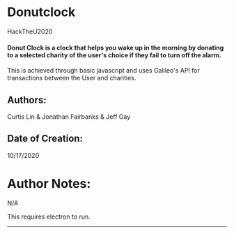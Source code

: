 # Donutclock
HackTheU2020

#### Donut Clock is a clock that helps you wake up in the morning by donating to a selected charity of the user's choice if they fail to turn off the alarm.
This is achieved through basic javascript and uses Galileo's API for transactions between the User and charities.

## Authors:
Curtis Lin & Jonathan Fairbanks & Jeff Gay

 ## Date of Creation: 
10/17/2020

 # Author Notes: 
 N/A

This requires electron to run.

 ---
 
 
